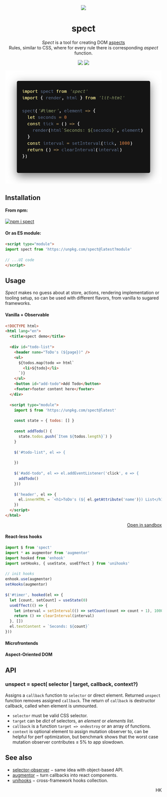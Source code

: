 <div align="center"><img src="https://avatars3.githubusercontent.com/u/53097200?s=200&v=4" width=108 /></div>
<h1 align="center">
  spect
</h1>
<p align="center">
  <em>Spect</em> is a tool for creating DOM <a href="https://en.wikipedia.org/wiki/Aspect-oriented_programming">aspects</a><br/>
  Rules, similar to CSS, where for every rule there is corresponding <em>aspect</em> function.
</p>
<p align="center">
  <img src="https://img.shields.io/badge/stability-experimental-yellow"/>
  <a href="https://travis-ci.org/spectjs/spect"><img src="https://travis-ci.org/spectjs/spect.svg?branch=master"/></a>
</p>

<p align="center"><img src="/timer.png" width="540"/></p>

## Installation

#### From npm:

[![npm i spect](https://nodei.co/npm/spect.png?mini=true)](https://npmjs.org/package/spect/)

#### Or as ES module:

```html
<script type="module">
import spect from 'https://unpkg.com/spect@latest?module'

// ...UI code
</script>
```

## Usage

_Spect_ makes no guess about at store, actions, rendering implementation or tooling setup, so can be used with different flavors, from vanilla to sugared frameworks.

#### Vanilla + Observable

<!--
```js
import spect from 'spect'
import { render, html } from 'lit-html'

spect('.timer', el => {
  let count = 0
  let id = setInterval(() => {
    render(html`Seconds: ${count++}`, el)
  }, 1000)
  return () => clearInterval(id)
})
```
-->

```html
<!DOCTYPE html>
<html lang="en">
  <title>spect demo</title>

  <div id="todo-list">
    <header name="ToDo's (${page})" />
    <ul>
      ${todos.map(todo => html`
        <li>${todo}</li>
      `)}
    </ul>
    <button id="add-todo">Add Todo</button>
    <footer>footer content here</footer>
  </div>

  <script type="module">
    import $ from 'https://unpkg.com/spect@latest'

    const state = { todos: [] }

    const addTodo() {
      state.todos.push(`Item ${todos.length}`) }
    }

    $('#todo-list", el => {

    })

    $('#add-todo", el => el.addEventListener('click', e => {
      addTodo()
    }))

    $('header', el => {
      el.innerHTML = `<h1>ToDo's (${ el.getAttribute('name')}) List</h1>`
    })
  </script>
</html>
```

<p align='right'><a href="https://codesandbox.io/s/a-stateful-aspect-9pbji">Open in sandbox</a></p>


#### React-less hooks

```js
import $ from 'spect'
import * as augmentor from 'augmentor'
import hooked from 'enhook'
import setHooks, { useState, useEffect } from 'unihooks'

// init hooks
enhook.use(augmentor)
setHooks(augmentor)

$('#timer', hooked(el => {
  let [count, setCount] = useState(0)
  useEffect(() => {
    let interval = setInterval(() => setCount(count => count + 1), 1000)
    return () => clearInterval(interval)
  }, [])
  el.textContent = `Seconds: ${count}`
}))
```

#### Microfrontends


#### Aspect-Oriented DOM


## API

### unspect = spect( selector | target, callback, context?)

Assigns a `callback` function to `selector` or direct element. Returned `unspect` function removes assigned `callback`. The return of `callback` is destructor callback, called when element is unmounted.

* `selector` must be valid CSS selector.
* `target` can be _dict_ of selectors, an _element_ or _elements list_.
* `callback` is a function `target => ondestroy` or an array of functions.
* `context` is optional element to assign mutation observer to, can be helpful for perf optimization, but benchmark shows that the worst case mutation observer contributes ≤ 5% to app slowdown.

## See also

* [selector-observer](https://ghub.io/selector-observer) − same idea with object-based API.
* [augmentor](https://ghub.io/augmentor) − turn callbacks into react components.
* [unihooks](https://ghub.io/unihooks) − cross-framework hooks collection.

<p align="right">HK</p>
